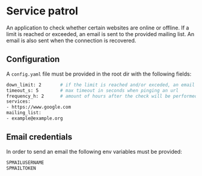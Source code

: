 # Service patrol

An application to check whether certain websites are online or offline. If a limit is reached or exceeded, an email is sent to the provided mailing list. An email is also sent when the connection is recovered.

## Configuration

A `config.yaml` file must be provided in the root dir with the following fields: 
```bash
down_limit: 2       # if the limit is reached and/or exceded, an email is sent
timeout_s: 5        # max timeout in seconds when pinging an url
frequency_h: 2      # amount of hours after the check will be performed again as configured in cron
services:
- https://www.google.com
mailing_list:
- example@example.org
```

## Email credentials

In order to send an email the following env variables must be provided:
```bash
SPMAILUSERNAME
SPMAILTOKEN
```


